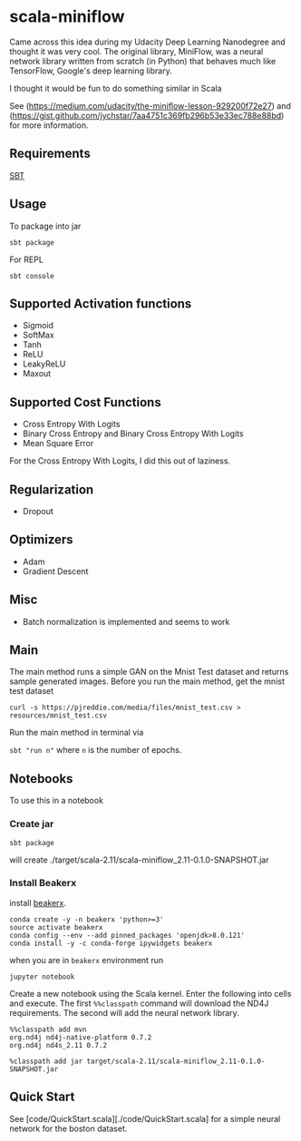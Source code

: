 # scala-miniflow

Came across this idea during my Udacity Deep Learning Nanodegree and thought it was very cool.
The original library, MiniFlow, was a neural network library written from scratch (in Python)
that behaves much like TensorFlow, Google's deep learning library.

I thought it would be fun to do something similar in Scala

See
(https://medium.com/udacity/the-miniflow-lesson-929200f72e27) and (https://gist.github.com/jychstar/7aa4751c369fb296b53e33ec788e88bd)
for more information.  

## Requirements

[SBT](www.scala-sbt.org)

## Usage

To package into jar

`sbt package`

For REPL

`sbt console`

## Supported Activation functions

* Sigmoid
* SoftMax
* Tanh
* ReLU
* LeakyReLU
* Maxout

## Supported Cost Functions

* Cross Entropy With Logits
* Binary Cross Entropy and Binary Cross Entropy With Logits
* Mean Square Error

For the Cross Entropy With Logits, I did this out of laziness.  

## Regularization

* Dropout

## Optimizers

* Adam
* Gradient Descent

## Misc

* Batch normalization is implemented and seems to work

## Main

The main method runs a simple GAN on the Mnist Test dataset and returns sample generated images.  Before you run the main method, get the mnist test dataset

`curl -s https://pjreddie.com/media/files/mnist_test.csv > resources/mnist_test.csv`

Run the main method in terminal via

`sbt "run n"` where `n` is the number of epochs.  

## Notebooks

To use this in a notebook

### Create jar

`sbt package`

will create ./target/scala-2.11/scala-miniflow_2.11-0.1.0-SNAPSHOT.jar

### Install Beakerx

install [beakerx](www.beakerx.comhttp://beakerx.com/documentation#tutorials-and-examples).  

```
conda create -y -n beakerx 'python>=3'
source activate beakerx
conda config --env --add pinned_packages 'openjdk>8.0.121'
conda install -y -c conda-forge ipywidgets beakerx
```

when you are in `beakerx` environment run

`jupyter notebook`

Create a new notebook using the Scala kernel.  Enter the following into cells and execute.  The first `%%classpath` command will download the ND4J requirements.  The second will add the neural network library.  

```
%%classpath add mvn
org.nd4j nd4j-native-platform 0.7.2
org.nd4j nd4s_2.11 0.7.2
```

```
%classpath add jar target/scala-2.11/scala-miniflow_2.11-0.1.0-SNAPSHOT.jar
```

## Quick Start

See [code/QuickStart.scala][./code/QuickStart.scala] for a simple neural network for the boston dataset.  
